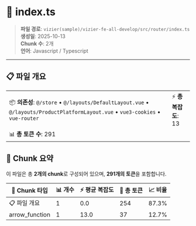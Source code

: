 # 📄 index.ts

> **파일 경로**: `vizier(sample)/vizier-fe-all-develop/src/router/index.ts`  
> **생성일**: 2025-10-13  
> **Chunk 수**: 2개  
> **언어**: Javascript / Typescript
---


## 📋 파일 개요

| | |
|--|--|
| 📦 **의존성**: `@/store` • `@/layouts/DefaultLayout.vue` • `@/layouts/ProductPlatformLayout.vue` • `vue3-cookies` • `vue-router` | ⚡ **총 복잡도**: 13 |
| 📊 **총 토큰 수**: 291 |  |






## 🧩 Chunk 요약

이 파일은 총 **2개의 chunk**로 구성되어 있으며, **291개의 토큰**을 포함합니다.

| 🧩 Chunk 타입 | 📊 개수 | ⚡ 평균 복잡도 | 📝 총 토큰 | 📈 비율 |
|---------------|--------|-------------|----------|--------|
| 📋 파일 개요 | 1 | 0.0 | 254 | 87.3% |
| arrow_function | 1 | 13.0 | 37 | 12.7% |

